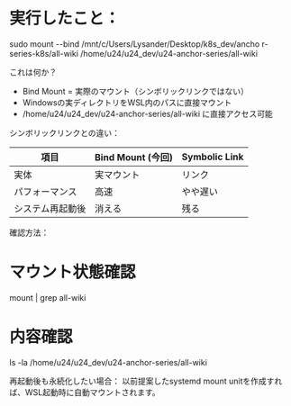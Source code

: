   # 実行したこと：
  sudo mount --bind /mnt/c/Users/Lysander/Desktop/k8s_dev/ancho
  r-series-k8s/all-wiki
  /home/u24/u24_dev/u24-anchor-series/all-wiki

  これは何か？
  - Bind Mount = 実際のマウント（シンボリックリンクではない）
  - Windowsの実ディレクトリをWSL内のパスに直接マウント
  - /home/u24/u24_dev/u24-anchor-series/all-wiki
  に直接アクセス可能

  シンボリックリンクとの違い：

  | 項目       | Bind Mount (今回) | Symbolic Link |
  |----------|-----------------|---------------|
  | 実体       | 実マウント           | リンク           |
  | パフォーマンス  | 高速              | やや遅い          |
  | システム再起動後 | 消える             | 残る            |

  確認方法：
  # マウント状態確認
  mount | grep all-wiki

  # 内容確認
  ls -la /home/u24/u24_dev/u24-anchor-series/all-wiki

  再起動後も永続化したい場合：
  以前提案したsystemd mount
  unitを作成すれば、WSL起動時に自動マウントされます。

